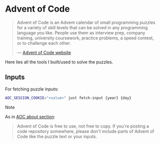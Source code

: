 # Advent of Code

> Advent of Code is an Advent calendar of small programming puzzles for a variety of skill levels that can be solved in any programming language you like. People use them as interview prep, company training, university coursework, practice problems, a speed contest, or to challenge each other.
>
> — [Advent of Code website](https://adventofcode.com/2024/about)

Here lies all the tools I built/used to solve the puzzles.

## Inputs

For fetching puzzle inputs:

```bash
AOC_SESSION_COOKIE="<value>" just fetch-input {year} {day}
```

> [!NOTE]
> As in [AOC about section](https://adventofcode.com/2024/about):
> > Advent of Code is free to use, not free to copy. If you're posting a code repository somewhere, please don't include parts of Advent of Code like the puzzle text or your inputs.
